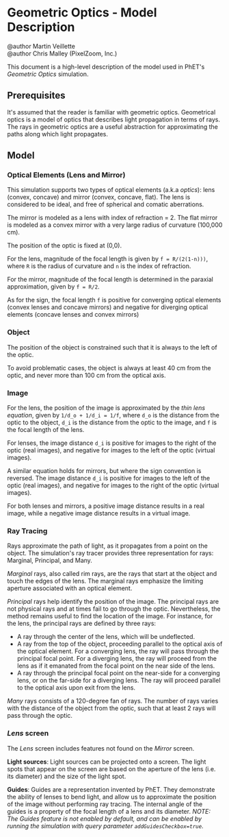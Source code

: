# Geometric Optics - Model Description

@author Martin Veillette<br>
@author Chris Malley (PixelZoom, Inc.)

This document is a high-level description of the model used in PhET's _Geometric Optics_ simulation.

## Prerequisites

It's assumed that the reader is familiar with geometric optics. Geometrical optics is a model of optics that describes light propagation in terms of rays. The rays in geometric optics are a useful abstraction for approximating the paths along which light propagates.

## Model

### Optical Elements (Lens and Mirror)

This simulation supports two types of optical elements (a.k.a _optics_): lens (convex, concave) and mirror (convex, concave, flat). The lens is considered to be ideal, and free of spherical and comatic aberrations.

The mirror is modeled as a lens with index of refraction = 2. The flat mirror is modeled as a convex mirror with a very large radius of curvature (100,000 cm).

The position of the optic is fixed at (0,0).

For the lens, magnitude of the focal length is given by `f = R/(2(1-n)))`, where `R` is the radius of curvature and `n` is the index of refraction.

For the mirror, magnitude of the focal length is determined in the paraxial approximation, given by
`f = R/2`.

As for the sign, the focal length `f` is positive for converging optical elements (convex lenses and concave mirrors)
and negative for diverging optical elements (concave lenses and convex mirrors)

### Object

The position of the object is constrained such that it is always to the left of the optic.

To avoid problematic cases, the object is always at least 40 cm from the optic, and never more than 100 cm from the optical axis.

### Image

For the lens, the position of the image is approximated by the _thin lens equation_, given by `1/d_o + 1/d_i = 1/f`, where `d_o` is the distance from the optic to the object, `d_i` is the distance from the optic to the image, and `f` is the focal length of the lens.

For lenses, the image distance `d_i` is positive for images to the right of the optic (real images), and negative for images to the left of the optic (virtual images).

A similar equation holds for mirrors, but where the sign convention is reversed. The image distance `d_i` is positive for images to the left of the optic (real images), and negative for images to the right of the optic (virtual images).

For both lenses and mirrors, a positive image distance results in a real image, while a negative image distance results in a virtual image.

### Ray Tracing

Rays approximate the path of light, as it propagates from a point on the object. The simulation's ray tracer provides three representation for rays: Marginal, Principal, and Many.

_Marginal_ rays, also called rim rays, are the rays that start at the object and touch the edges of the lens. The
marginal rays emphasize the limiting aperture associated with an optical element.

_Principal_ rays help identify the position of the image. The principal rays are not physical
rays and at times fail to go through the optic. Nevertheless, the method remains useful to find the location of the
image. For instance, for the lens, the principal rays are defined by three rays:

- A ray through the center of the lens, which will be undeflected.
- A ray from the top of the object, proceeding parallel to the optical axis of the optical element. For a converging lens, the ray will pass through the principal focal point. For a diverging lens, the ray will proceed from the lens as if it emanated from the focal point on the near side of the lens.
- A ray through the principal focal point on the near-side for a converging lens, or on the far-side for a diverging lens. The ray will proceed parallel to the optical axis upon exit from the lens.

_Many_ rays consists of a 120-degree fan of rays. The number of rays varies with the distance of the object from the optic, such that at least 2 rays will pass through the optic.

### _Lens_ screen

The _Lens_ screen includes features not found on the _Mirror_ screen.

**Light sources**: Light sources can be projected onto a screen. The light spots that appear on the screen are based on the aperture of the lens (i.e. its diameter) and the size of the light spot.

**Guides**: Guides are a representation invented by PhET. They demonstrate the ability of lenses to bend light, and allow us to approximate the position of the image without performing ray tracing. The internal angle of the guides is a property of the focal length of a lens and its diameter. _NOTE: The Guides feature is not enabled by default, and can be enabled by running the simulation with query parameter `addGuidesCheckbox=true`._


